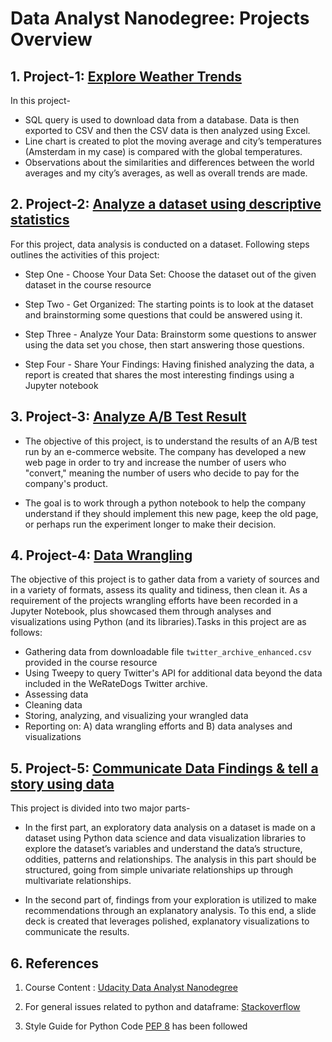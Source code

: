 # Data Analyst Nanodegree: Projects Overview

## 1. Project-1: [Explore Weather Trends](https://github.com/jahid-razan/Data-Analyst_Nano_degree_projects/tree/master/Explore_Weather_Trend)

In this project-

* SQL query is used to download data from a database. Data is then exported to CSV and then the CSV data is then analyzed using Excel.  
* Line chart is created to plot the moving average and city’s temperatures (Amsterdam in my case) is compared with the global temperatures. 
* Observations about the similarities and differences between the world averages and my city’s averages, as well as overall trends are made.


## 2. Project-2: [Analyze a dataset using descriptive statistics](https://github.com/jahid-razan/Data-Analyst_Nano_degree_projects/tree/master/tmdb_movie_analysis)


For this project, data analysis is conducted on a dataset. Following steps outlines the activities of this project: 


* Step One - Choose Your Data Set: Choose the dataset out of the given dataset in the course resource

* Step Two - Get Organized: The starting points is to look at the dataset and brainstorming some questions that could be answered using it. 

* Step Three - Analyze Your Data: Brainstorm some questions to answer using the data set you chose, then start answering those questions. 

* Step Four - Share Your Findings: Having finished analyzing the data, a report is created that shares the most interesting findings using a Jupyter notebook


## 3. Project-3: [Analyze A/B Test Result](https://github.com/jahid-razan/Data-Analyst_Nano_degree_projects/tree/master/Analyze_AB_Test)

* The objective of this project, is to understand the results of an A/B test run by an e-commerce website. The company has developed a new web page in order to try and increase the number of users who "convert," meaning the number of users who decide to pay for the company's product. 

* The goal is to work through a python notebook to help the company understand if they should implement this new page, keep the old page, or perhaps run the experiment longer to make their decision.


## 4. Project-4: [Data Wrangling](https://github.com/jahid-razan/Data-Analyst_Nano_degree_projects/tree/master/Data%20Wrangling)

The objective of this project is to gather data from a variety of sources and in a variety of formats, assess its quality and tidiness, then clean it. As a requirement of the projects wrangling efforts have been recorded in a Jupyter Notebook, plus showcased them through analyses and visualizations using Python (and its libraries).Tasks in this project are as follows: 

    
* Gathering data from downloadable file `twitter_archive_enhanced.csv` provided in the course resource 
* Using Tweepy to query Twitter's API for additional data beyond the data included in the WeRateDogs Twitter archive. 
* Assessing data
* Cleaning data
* Storing, analyzing, and visualizing your wrangled data
* Reporting on:  A) data wrangling efforts and B) data analyses and visualizations


## 5. Project-5: [Communicate Data Findings & tell a story using data](https://github.com/jahid-razan/Data-Analyst_Nano_degree_projects/tree/master/Telling%20Stories%20with%20Data)

This project is divided into two major parts-

* In the first part, an exploratory data analysis on a dataset is made on a dataset using Python data science and data visualization libraries to explore the dataset’s variables and understand the data’s structure, oddities, patterns and relationships. The analysis in this part should be structured, going from simple univariate relationships up through multivariate relationships. 

* In the second part of, findings from your exploration is utilized to make recommendations through an explanatory analysis. To this end, a slide deck is created that leverages polished, explanatory visualizations to communicate the results.



## 6. References

1. Course Content : [Udacity Data Analyst Nanodegree](https://eu.udacity.com/course/data-analyst-nanodegree--nd002)

2. For general issues related to python and dataframe: [Stackoverflow](https://stackoverflow.com/)

3. Style Guide for Python Code [PEP 8](https://www.python.org/dev/peps/pep-0008/) has been followed

